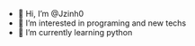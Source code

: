 - 👋 Hi, I’m @Jzinh0
- 👀 I’m interested in programing and new techs
- 🌱 I’m currently learning python
